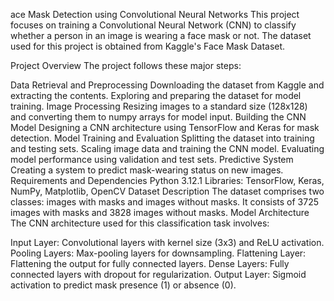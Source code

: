 ace Mask Detection using Convolutional Neural Networks
This project focuses on training a Convolutional Neural Network (CNN) to classify whether a person in an image is wearing a face mask or not. The dataset used for this project is obtained from Kaggle's Face Mask Dataset.

Project Overview
The project follows these major steps:

Data Retrieval and Preprocessing
Downloading the dataset from Kaggle and extracting the contents.
Exploring and preparing the dataset for model training.
Image Processing
Resizing images to a standard size (128x128) and converting them to numpy arrays for model input.
Building the CNN Model
Designing a CNN architecture using TensorFlow and Keras for mask detection.
Model Training and Evaluation
Splitting the dataset into training and testing sets.
Scaling image data and training the CNN model.
Evaluating model performance using validation and test sets.
Predictive System
Creating a system to predict mask-wearing status on new images.
Requirements and Dependencies
Python 3.12.1
Libraries: TensorFlow, Keras, NumPy, Matplotlib, OpenCV
Dataset Description
The dataset comprises two classes:
images with masks and images without masks.
It consists of 3725 images with masks and 3828 images without masks.
Model Architecture
The CNN architecture used for this classification task involves:

Input Layer: Convolutional layers with kernel size (3x3) and ReLU activation.
Pooling Layers: Max-pooling layers for downsampling.
Flattening Layer: Flattening the output for fully connected layers.
Dense Layers: Fully connected layers with dropout for regularization.
Output Layer: Sigmoid activation to predict mask presence (1) or absence (0).
